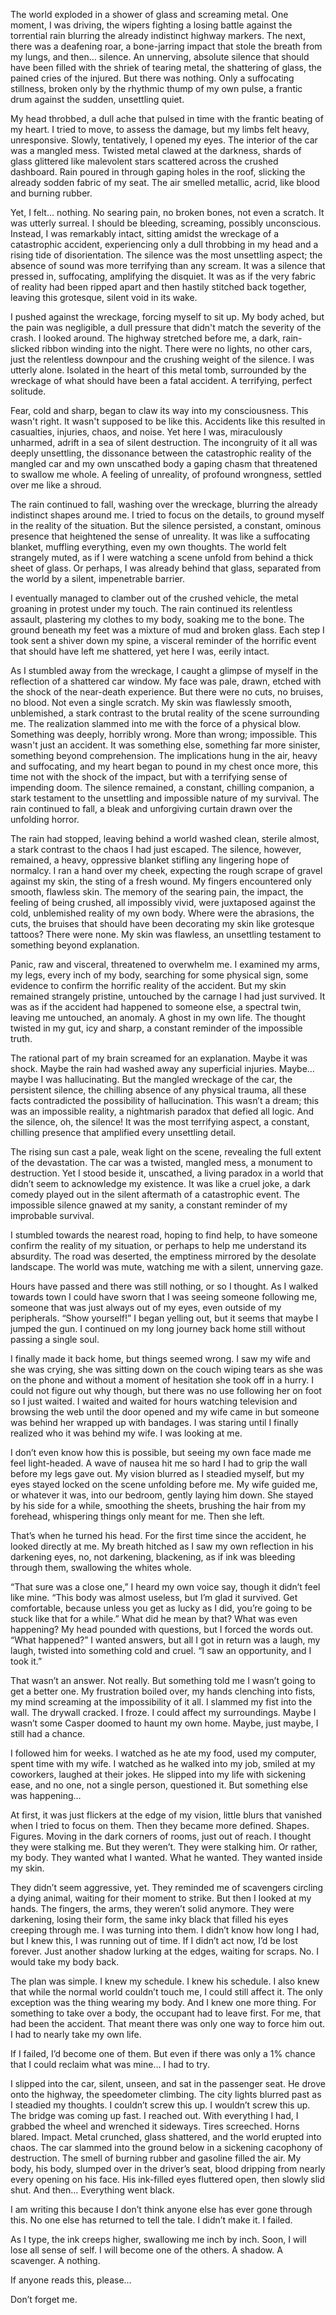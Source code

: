 The world exploded in a shower of glass and screaming metal. One moment, I was driving, the wipers fighting a losing battle against the torrential rain blurring the already indistinct highway markers. The next, there was a deafening roar, a bone-jarring impact that stole the breath from my lungs, and then… silence. An unnerving, absolute silence that should have been filled with the shriek of tearing metal, the shattering of glass, the pained cries of the injured. But there was nothing. Only a suffocating stillness, broken only by the rhythmic thump of my own pulse, a frantic drum against the sudden, unsettling quiet.

My head throbbed, a dull ache that pulsed in time with the frantic beating of my heart. I tried to move, to assess the damage, but my limbs felt heavy, unresponsive. Slowly, tentatively, I opened my eyes. The interior of the car was a mangled mess. Twisted metal clawed at the darkness, shards of glass glittered like malevolent stars scattered across the crushed dashboard. Rain poured in through gaping holes in the roof, slicking the already sodden fabric of my seat. The air smelled metallic, acrid, like blood and burning rubber.

Yet, I felt… nothing. No searing pain, no broken bones, not even a scratch. It was utterly surreal. I should be bleeding, screaming, possibly unconscious. Instead, I was remarkably intact, sitting amidst the wreckage of a catastrophic accident, experiencing only a dull throbbing in my head and a rising tide of disorientation. The silence was the most unsettling aspect; the absence of sound was more terrifying than any scream. It was a silence that pressed in, suffocating, amplifying the disquiet. It was as if the very fabric of reality had been ripped apart and then hastily stitched back together, leaving this grotesque, silent void in its wake.

I pushed against the wreckage, forcing myself to sit up. My body ached, but the pain was negligible, a dull pressure that didn't match the severity of the crash. I looked around. The highway stretched before me, a dark, rain-slicked ribbon winding into the night. There were no lights, no other cars, just the relentless downpour and the crushing weight of the silence. I was utterly alone. Isolated in the heart of this metal tomb, surrounded by the wreckage of what should have been a fatal accident. A terrifying, perfect solitude.

Fear, cold and sharp, began to claw its way into my consciousness. This wasn't right. It wasn't supposed to be like this. Accidents like this resulted in casualties, injuries, chaos, and noise. Yet here I was, miraculously unharmed, adrift in a sea of silent destruction. The incongruity of it all was deeply unsettling, the dissonance between the catastrophic reality of the mangled car and my own unscathed body a gaping chasm that threatened to swallow me whole. A feeling of unreality, of profound wrongness, settled over me like a shroud.

The rain continued to fall, washing over the wreckage, blurring the already indistinct shapes around me. I tried to focus on the details, to ground myself in the reality of the situation. But the silence persisted, a constant, ominous presence that heightened the sense of unreality. It was like a suffocating blanket, muffling everything, even my own thoughts. The world felt strangely muted, as if I were watching a scene unfold from behind a thick sheet of glass. Or perhaps, I was already behind that glass, separated from the world by a silent, impenetrable barrier.

I eventually managed to clamber out of the crushed vehicle, the metal groaning in protest under my touch. The rain continued its relentless assault, plastering my clothes to my body, soaking me to the bone. The ground beneath my feet was a mixture of mud and broken glass. Each step I took sent a shiver down my spine, a visceral reminder of the horrific event that should have left me shattered, yet here I was, eerily intact.

As I stumbled away from the wreckage, I caught a glimpse of myself in the reflection of a shattered car window. My face was pale, drawn, etched with the shock of the near-death experience. But there were no cuts, no bruises, no blood. Not even a single scratch. My skin was flawlessly smooth, unblemished, a stark contrast to the brutal reality of the scene surrounding me. The realization slammed into me with the force of a physical blow. Something was deeply, horribly wrong. More than wrong; impossible. This wasn't just an accident. It was something else, something far more sinister, something beyond comprehension. The implications hung in the air, heavy and suffocating, and my heart began to pound in my chest once more, this time not with the shock of the impact, but with a terrifying sense of impending doom. The silence remained, a constant, chilling companion, a stark testament to the unsettling and impossible nature of my survival. The rain continued to fall, a bleak and unforgiving curtain drawn over the unfolding horror.

The rain had stopped, leaving behind a world washed clean, sterile almost, a stark contrast to the chaos I had just escaped. The silence, however, remained, a heavy, oppressive blanket stifling any lingering hope of normalcy. I ran a hand over my cheek, expecting the rough scrape of gravel against my skin, the sting of a fresh wound. My fingers encountered only smooth, flawless skin. The memory of the searing pain, the impact, the feeling of being crushed, all impossibly vivid, were juxtaposed against the cold, unblemished reality of my own body. Where were the abrasions, the cuts, the bruises that should have been decorating my skin like grotesque tattoos? There were none. My skin was flawless, an unsettling testament to something beyond explanation.

Panic, raw and visceral, threatened to overwhelm me. I examined my arms, my legs, every inch of my body, searching for some physical sign, some evidence to confirm the horrific reality of the accident. But my skin remained strangely pristine, untouched by the carnage I had just survived. It was as if the accident had happened to someone else, a spectral twin, leaving me untouched, an anomaly. A ghost in my own life. The thought twisted in my gut, icy and sharp, a constant reminder of the impossible truth.

The rational part of my brain screamed for an explanation. Maybe it was shock. Maybe the rain had washed away any superficial injuries. Maybe… maybe I was hallucinating. But the mangled wreckage of the car, the persistent silence, the chilling absence of any physical trauma, all these facts contradicted the possibility of hallucination. This wasn’t a dream; this was an impossible reality, a nightmarish paradox that defied all logic. And the silence, oh, the silence! It was the most terrifying aspect, a constant, chilling presence that amplified every unsettling detail.

The rising sun cast a pale, weak light on the scene, revealing the full extent of the devastation. The car was a twisted, mangled mess, a monument to destruction. Yet I stood beside it, unscathed, a living paradox in a world that didn’t seem to acknowledge my existence. It was like a cruel joke, a dark comedy played out in the silent aftermath of a catastrophic event. The impossible silence gnawed at my sanity, a constant reminder of my improbable survival.

I stumbled towards the nearest road, hoping to find help, to have someone confirm the reality of my situation, or perhaps to help me understand its absurdity. The road was deserted, the emptiness mirrored by the desolate landscape. The world was mute, watching me with a silent, unnerving gaze.

Hours have passed and there was still nothing, or so I thought. As I walked towards town I could have sworn that I was seeing someone following me, someone that was just always out of my eyes, even outside of my peripherals. “Show yourself!”  I began yelling out, but it seems that maybe I jumped the gun. I continued on my long journey back home still without passing a single soul. 

I finally made it back home, but things seemed wrong. I saw my wife and she was crying, she was sitting down on the couch wiping tears as she was on the phone and without a moment of hesitation she took off in a hurry. I could not figure out why though, but there was no use following her on foot so I just waited. I waited and waited for hours watching television and browsing the web until the door opened and my wife came in but someone was behind her wrapped up with bandages. I was staring until I finally realized who it was behind my wife. I was looking at me. 

I don’t even know how this is possible, but seeing my own face made me feel light-headed. A wave of nausea hit me so hard I had to grip the wall before my legs gave out. My vision blurred as I steadied myself, but my eyes stayed locked on the scene unfolding before me. My wife guided me, or whatever it was, into our bedroom, gently laying him down. She stayed by his side for a while, smoothing the sheets, brushing the hair from my forehead, whispering things only meant for me. Then she left.

That’s when he turned his head. For the first time since the accident, he looked directly at me. My breath hitched as I saw my own reflection in his darkening eyes, no, not darkening, blackening, as if ink was bleeding through them, swallowing the whites whole.

“That sure was a close one,” I heard my own voice say, though it didn’t feel like mine. “This body was almost useless, but I’m glad it survived. Get comfortable, because unless you get as lucky as I did, you’re going to be stuck like that for a while.” What did he mean by that? What was even happening? My head pounded with questions, but I forced the words out. “What happened?” I wanted answers, but all I got in return was a laugh, my laugh, twisted into something cold and cruel. “I saw an opportunity, and I took it.”

That wasn’t an answer. Not really. But something told me I wasn’t going to get a better one. My frustration boiled over, my hands clenching into fists, my mind screaming at the impossibility of it all. I slammed my fist into the wall. The drywall cracked. I froze. I could affect my surroundings. Maybe I wasn’t some Casper doomed to haunt my own home. Maybe, just maybe, I still had a chance.

I followed him for weeks. I watched as he ate my food, used my computer, spent time with my wife. I watched as he walked into my job, smiled at my coworkers, laughed at their jokes. He slipped into my life with sickening ease, and no one, not a single person, questioned it. But something else was happening…

At first, it was just flickers at the edge of my vision, little blurs that vanished when I tried to focus on them. Then they became more defined. Shapes. Figures. Moving in the dark corners of rooms, just out of reach. I thought they were stalking me. But they weren’t. They were stalking him. Or rather, my body. They wanted what I wanted. What he wanted. They wanted inside my skin.

They didn’t seem aggressive, yet. They reminded me of scavengers circling a dying animal, waiting for their moment to strike. But then I looked at my hands. The fingers, the arms, they weren’t solid anymore. They were darkening, losing their form, the same inky black that filled his eyes creeping through me. I was turning into them. I didn’t know how long I had, but I knew this, I was running out of time. If I didn’t act now, I’d be lost forever. Just another shadow lurking at the edges, waiting for scraps. No. I would take my body back.

The plan was simple. I knew my schedule. I knew his schedule. I also knew that while the normal world couldn’t touch me, I could still affect it. The only exception was the thing wearing my body. And I knew one more thing. For something to take over a body, the occupant had to leave first. For me, that had been the accident. That meant there was only one way to force him out. I had to nearly take my own life.

If I failed, I’d become one of them. But even if there was only a 1% chance that I could reclaim what was mine… I had to try.

I slipped into the car, silent, unseen, and sat in the passenger seat. He drove onto the highway, the speedometer climbing. The city lights blurred past as I steadied my thoughts. I couldn’t screw this up. I wouldn’t screw this up. The bridge was coming up fast. I reached out. With everything I had, I grabbed the wheel and wrenched it sideways. Tires screeched. Horns blared. Impact. Metal crunched, glass shattered, and the world erupted into chaos. The car slammed into the ground below in a sickening cacophony of destruction. The smell of burning rubber and gasoline filled the air. My body, his body, slumped over in the driver’s seat, blood dripping from nearly every opening on his face. His ink-filled eyes fluttered open, then slowly slid shut. And then… Everything went black.

I am writing this because I don’t think anyone else has ever gone through this. No one else has returned to tell the tale. I didn’t make it. I failed.

As I type, the ink creeps higher, swallowing me inch by inch. Soon, I will lose all sense of self. I will become one of the others. A shadow. A scavenger. A nothing.

If anyone reads this, please…

Don’t forget me.